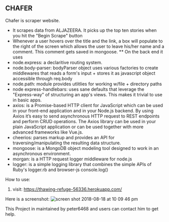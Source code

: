 ## CHAFER ##
Chafer is scraper website.  
* It scrapes data from ALJAZEERA.  It picks up the top ten stories when you hit the "Begin Scrape" button
* Whenever a user hovers over the title and the link, a box will populate to the right of the screen which allows the user to leave his/her name and a comment.  This comment gets saved in mongoose.
** On the back end it uses
* node.express: a declaritive routing system. 
* node.body-parser: bodyParser object uses various factories to create middlewares that reads a form's input + stores it as javascript object accessible through req.body
* node.path: module provides utlitlies for working w/file + directory paths
* node express-handlebars: uses sane defaults that leverage the "Express-way" of structuring an app's views. This makes it trivial to use in basic apps.
* axios: is a Promise-based HTTP client for JavaScript which can be used in your front-end application and in your Node.js backend.  By using Axios it’s easy to send asynchronous HTTP request to REST endpoints and perform CRUD operations. The Axios library can be used in your plain JavaScript application or can be used together with more advanced frameworks like Vue.js.
* cheerios: parses markup and provides an API for traversing/manipulating the resulting data structure.
* mongoose: is a MongoDB object modeling tool designed to work in an asynchronous environment.
* morgan: is a HTTP request logger middleware for node.js
* logger: is a simple logging library that combines the simple APIs of Ruby's logger.rb and browser-js console.log()

How to use:
1. visit: https://thawing-refuge-56336.herokuapp.com/

Here is a screenshot:
![screen shot 2018-08-18 at 10 09 46 pm](https://user-images.githubusercontent.com/36605965/44304817-fd69db00-a334-11e8-98a7-d950af2741a4.png)

This Project in maintained by peter6468 and users can contact him to get help.